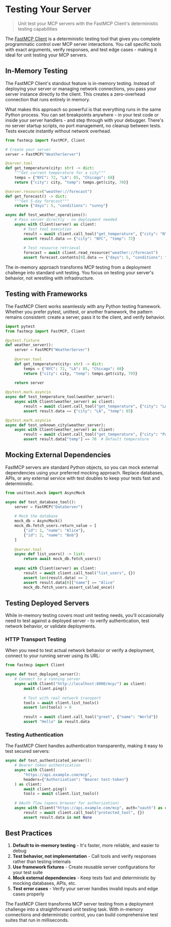 # Testing Your Server

> Unit test your MCP servers with the FastMCP Client's deterministic testing capabilities

The [FastMCP Client](/clients/client) is a deterministic testing tool that gives you complete programmatic control over MCP server interactions. You call specific tools with exact arguments, verify responses, and test edge cases - making it ideal for unit testing your MCP servers.

## In-Memory Testing

The FastMCP Client's standout feature is in-memory testing. Instead of deploying your server or managing network connections, you pass your server instance directly to the client. This creates a zero-overhead connection that runs entirely in memory.

What makes this approach so powerful is that everything runs in the same Python process. You can set breakpoints anywhere - in your test code or inside your server handlers - and step through with your debugger. There's no server startup scripts, no port management, no cleanup between tests. Tests execute instantly without network overhead.

```python
from fastmcp import FastMCP, Client

# Create your server
server = FastMCP("WeatherServer")

@server.tool
def get_temperature(city: str) -> dict:
    """Get current temperature for a city"""
    temps = {"NYC": 72, "LA": 85, "Chicago": 68}
    return {"city": city, "temp": temps.get(city, 70)}

@server.resource("weather://forecast")
def get_forecast() -> dict:
    """Get 5-day forecast"""
    return {"days": 5, "conditions": "sunny"}

async def test_weather_operations():
    # Pass server directly - no deployment needed
    async with Client(server) as client:
        # Test tool execution
        result = await client.call_tool("get_temperature", {"city": "NYC"})
        assert result.data == {"city": "NYC", "temp": 72}
        
        # Test resource retrieval
        forecast = await client.read_resource("weather://forecast")
        assert forecast.contents[0].data == {"days": 5, "conditions": "sunny"}
```

The in-memory approach transforms MCP testing from a deployment challenge into standard unit testing. You focus on testing your server's behavior, not wrestling with infrastructure.

## Testing with Frameworks

The FastMCP Client works seamlessly with any Python testing framework. Whether you prefer pytest, unittest, or another framework, the pattern remains consistent: create a server, pass it to the client, and verify behavior.

```python
import pytest
from fastmcp import FastMCP, Client

@pytest.fixture
def weather_server():
    server = FastMCP("WeatherServer")
    
    @server.tool
    def get_temperature(city: str) -> dict:
        temps = {"NYC": 72, "LA": 85, "Chicago": 68}
        return {"city": city, "temp": temps.get(city, 70)}
    
    return server

@pytest.mark.asyncio
async def test_temperature_tool(weather_server):
    async with Client(weather_server) as client:
        result = await client.call_tool("get_temperature", {"city": "LA"})
        assert result.data == {"city": "LA", "temp": 85}

@pytest.mark.asyncio
async def test_unknown_city(weather_server):
    async with Client(weather_server) as client:
        result = await client.call_tool("get_temperature", {"city": "Paris"})
        assert result.data["temp"] == 70  # Default temperature
```

## Mocking External Dependencies

FastMCP servers are standard Python objects, so you can mock external dependencies using your preferred mocking approach. Replace databases, APIs, or any external service with test doubles to keep your tests fast and deterministic.

```python
from unittest.mock import AsyncMock

async def test_database_tool():
    server = FastMCP("DataServer")
    
    # Mock the database
    mock_db = AsyncMock()
    mock_db.fetch_users.return_value = [
        {"id": 1, "name": "Alice"},
        {"id": 2, "name": "Bob"}
    ]
    
    @server.tool
    async def list_users() -> list:
        return await mock_db.fetch_users()
    
    async with Client(server) as client:
        result = await client.call_tool("list_users", {})
        assert len(result.data) == 2
        assert result.data[0]["name"] == "Alice"
        mock_db.fetch_users.assert_called_once()
```

## Testing Deployed Servers

While in-memory testing covers most unit testing needs, you'll occasionally need to test against a deployed server - to verify authentication, test network behavior, or validate deployments.

### HTTP Transport Testing

When you need to test actual network behavior or verify a deployment, connect to your running server using its URL:

```python
from fastmcp import Client

async def test_deployed_server():
    # Connect to a running server
    async with Client("http://localhost:8000/mcp/") as client:
        await client.ping()
        
        # Test with real network transport
        tools = await client.list_tools()
        assert len(tools) > 0
        
        result = await client.call_tool("greet", {"name": "World"})
        assert "Hello" in result.data
```

### Testing Authentication

The FastMCP Client handles authentication transparently, making it easy to test secured servers:

```python
async def test_authenticated_server():
    # Bearer token authentication
    async with Client(
        "https://api.example.com/mcp",
        headers={"Authorization": "Bearer test-token"}
    ) as client:
        await client.ping()
        tools = await client.list_tools()
        
    # OAuth flow (opens browser for authorization)
    async with Client("https://api.example.com/mcp", auth="oauth") as client:
        result = await client.call_tool("protected_tool", {})
        assert result.data is not None
```

## Best Practices

1. **Default to in-memory testing** - It's faster, more reliable, and easier to debug
2. **Test behavior, not implementation** - Call tools and verify responses rather than testing internals
3. **Use framework fixtures** - Create reusable server configurations for your test suite
4. **Mock external dependencies** - Keep tests fast and deterministic by mocking databases, APIs, etc.
5. **Test error cases** - Verify your server handles invalid inputs and edge cases properly

The FastMCP Client transforms MCP server testing from a deployment challenge into a straightforward unit testing task. With in-memory connections and deterministic control, you can build comprehensive test suites that run in milliseconds.

